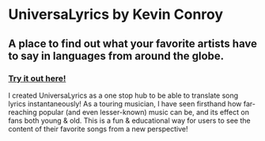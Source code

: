<h1>UniversaLyrics by Kevin Conroy</h1>

<h2>A place to find out what your favorite artists have to say in languages from around the globe.</h2>

<h3><a href="https://kevin-conroy.github.io/UniversaLyrics/">Try it out here!</a></h3>

<p>I created UniversaLyrics as a one stop hub to be able to translate song lyrics instantaneously! As a touring musician, I have seen firsthand how far-reaching popular (and even lesser-known) music can be, and its effect on fans both young & old. This is a fun & educational way for users to see the content of their favorite songs from a new perspective!</p>





